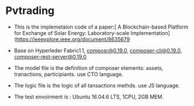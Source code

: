 # Pvtrading


* This is the implemetaion code of a paper:[ A Blockchain-based Platform for Exchange of Solar Energy: Laboratory-scale Implementation](https://ieeexplore.ieee.org/document/8635679
* Base on Hyperleder Fabric1.1, composr@0.19.0, composer-cli@0.19.0, composer-rest-server@0.19.0
* The model file is the definition of composer elements: assets, tranactions, participiants. use CTO language.

* The logic file is the logic of all tansactions methds. use JS language.

* The test envoirment is : Ubuntu 16.04.6 LTS, 1CPU, 2GB MEM.
